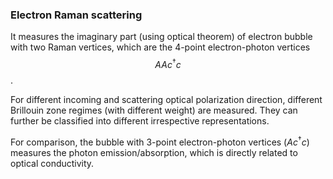 ### Electron Raman scattering

It measures the imaginary part (using optical theorem) of electron bubble with two Raman vertices, which are the 4-point electron-photon vertices $$AAc^\dagger c$$.

For different incoming and scattering optical polarization direction, different Brillouin zone  regimes (with different weight) are measured. They can further be classified into different irrespective representations.

For comparison, the bubble with 3-point electron-photon vertices ($Ac^\dagger c$) measures the photon emission/absorption, which is directly related to optical conductivity.

